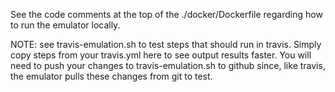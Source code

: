 See the code comments at the top of the ./docker/Dockerfile regarding how to run the emulator locally.

NOTE: see travis-emulation.sh to test steps that should run in travis. Simply copy steps from your travis.yml here to see output results faster. You will need to push your changes to travis-emulation.sh to github since, like travis, the emulator pulls these changes from git to test.